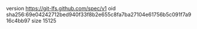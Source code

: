 version https://git-lfs.github.com/spec/v1
oid sha256:69e04242712bed940f33f8b2e655c8fa7ba27104e61756b5c091f7a916c4bb97
size 15125
